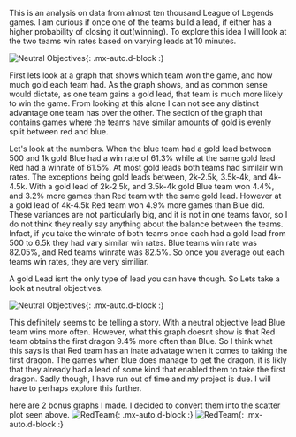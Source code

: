  This is an analysis on data from almost ten thousand League of Legends games. I am curious if once one of the teams build a lead, if either 
has a higher probability of closing it out(winning). To explore this idea I will look at the two teams win rates based on varying leads at 10 minutes.


![Neutral Objectives](https://i.imgur.com/Y2ezCbQ.png){: .mx-auto.d-block :}

First lets look at a graph that shows which team won the game, and how much gold each team had. As the graph shows, and as common sense would dictate, 
as one team gains a gold lead, that team is much more likely to win the game. From looking at this alone I can not see any distinct advantage one
 team has over the other. The section of the graph that contains games where the teams have similar amounts of gold is evenly split between red and blue.

Let's look at the numbers. When the blue team had a gold lead between 500 and 1k gold Blue had a win rate of 61.3% while at the same gold lead Red had 
a winrate of 61.5%. At most gold leads both teams had similair win rates. The exceptions being gold leads between, 2k-2.5k, 3.5k-4k, 
and 4k-4.5k. With a gold lead of 2k-2.5k, and 3.5k-4k gold Blue team won 4.4%, and 3.2% more games than Red team with the same gold lead. However at 
a gold lead of 4k-4.5k Red team won 4.9% more games than Blue did. These variances are not particularly big, and it is not in one teams favor,
 so I do not think they really say anything about the balance between the teams. Infact, if you take the winrate of both teams once each had a gold lead 
from 500 to 6.5k they had vary similar win rates. Blue teams win rate was 82.05%, and Red teams winrate was 82.5%. So once you average out each teams win 
rates, they are very similiar.
  
  A gold Lead isnt the only type of lead you can have though. So Lets take a look at neutral objectives.

![Neutral Objectives](https://i.imgur.com/UimbVfq.png){: .mx-auto.d-block :}

This definitely seems to be telling a story. With a neutral objective lead Blue team wins more often. However, what this 
graph doesnt show is that Red team obtains the first dragon 9.4% more often than Blue. So I think what this says is that Red team has an inate advatage 
when it comes to taking the first dragon. The games when blue does manage to get the dragon, it is likly that they already had a lead of some kind that 
enabled them to take the first dragon. Sadly though, I have run out of time and my project is due. I will have to perhaps explore this further.
  
  
  
  
  
  
here are 2 bonus graphs I made. I decided to convert them into the scatter plot seen above. 
![RedTeam](https://i.imgur.com/qbnFyVL.png){: .mx-auto.d-block :}
![RedTeam](https://i.imgur.com/75vjx6B.png){: .mx-auto.d-block :}
